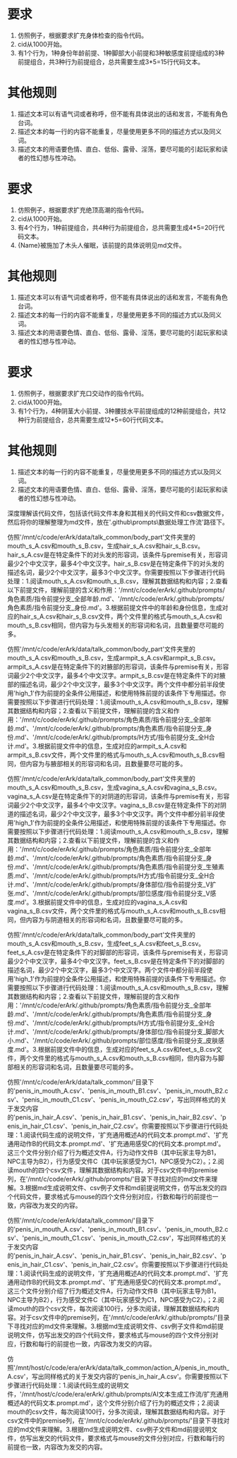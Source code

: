 # 要求
1. 仿照例子，根据要求扩充身体检查的指令代码。
2. cid从1000开始。
3. 有1个行为，1种身份年龄前提、1种脚部大小前提和3种敏感度前提组成的3种前提组合，共3种行为前提组合，总共需要生成3*5=15行代码文本。
# 其他规则
1. 描述文本可以有语气词或者称呼，但不能有具体说出的话和发言，不能有角色台词。
2. 描述文本的每一行的内容不能重复，尽量使用更多不同的描述方式以及同义词。
3. 描述文本的用语要色情、直白、低俗、露骨、淫荡，要尽可能的引起玩家和读者的性幻想与性冲动。

# 要求
1. 仿照例子，根据要求扩充绝顶高潮的指令代码。
2. cid从1000开始。
3. 有4个行为，1种前提组合，共4种行为前提组合，总共需要生成4*5=20行代码文本。
4. {Name}被施加了木头人催眠，该前提的具体说明见md文件。
# 其他规则
1. 描述文本可以有语气词或者称呼，但不能有具体说出的话和发言，不能有角色台词。
2. 描述文本的每一行的内容不能重复，尽量使用更多不同的描述方式以及同义词。
3. 描述文本的用语要色情、直白、低俗、露骨、淫荡，要尽可能的引起玩家和读者的性幻想与性冲动。


# 要求
1. 仿照例子，根据要求扩充口交动作的指令代码。
2. cid从1000开始。
3. 有1个行为，4种阴茎大小前提、3种腰技水平前提组成的12种前提组合，共12种行为前提组合，总共需要生成12*5=60行代码文本。
# 其他规则
1. 描述文本的每一行的内容不能重复，尽量使用更多不同的描述方式以及同义词。
2. 描述文本的用语要色情、直白、低俗、露骨、淫荡，要尽可能的引起玩家和读者的性幻想与性冲动。

深度理解该代码文件，包括该代码文件本身和其相关的代码文件和csv数据文件，然后将你的理解整理为md文件，放在'.github\prompts\数据处理工作流'路径下。

仿照'/mnt/c/code/erArk/data/talk_common/body_part'文件夹里的mouth_s_A.csv和mouth_s_B.csv，生成hair_s_A.csv和hair_s_B.csv。hair_s_A.csv是在特定条件下的对头发的形容词，该条件与premise有关，形容词最少2个中文汉字，最多4个中文汉字。hair_s_B.csv是在特定条件下的对头发的描述名词，最少2个中文汉字，最多3个中文汉字。你需要按照以下步骤进行代码处理：1.阅读mouth_s_A.csv和mouth_s_B.csv，理解其数据结构和内容；2.查看以下前提文件，理解前提的含义和作用：'/mnt/c/code/erArk/.github/prompts/角色素质/指令前提分支_全部年龄.md'、'/mnt/c/code/erArk/.github/prompts/角色素质/指令前提分支_身份.md'。3.根据前提文件中的年龄和身份信息，生成对应的hair_s_A.csv和hair_s_B.csv文件，两个文件里的格式与mouth_s_A.csv和mouth_s_B.csv相同，但内容为与头发相关的形容词和名词，且数量要尽可能的多。

仿照'/mnt/c/code/erArk/data/talk_common/body_part'文件夹里的mouth_s_A.csv和mouth_s_B.csv，生成armpit_s_A.csv和armpit_s_B.csv。armpit_s_A.csv是在特定条件下的对腋部的形容词，该条件与premise有关，形容词最少2个中文汉字，最多4个中文汉字。armpit_s_B.csv是在特定条件下的对腋部的描述名词，最少2个中文汉字，最多3个中文汉字。两个文件中都分前半段使用'high_1'作为前提的全条件公用描述，和使用特殊前提的该条件下专用描述。你需要按照以下步骤进行代码处理：1.阅读mouth_s_A.csv和mouth_s_B.csv，理解其数据结构和内容；2.查看以下前提文件，理解前提的含义和作用：'/mnt/c/code/erArk/.github/prompts/角色素质/指令前提分支_全部年龄.md'、'/mnt/c/code/erArk/.github/prompts/角色素质/指令前提分支_身份.md'、'/mnt/c/code/erArk/.github/prompts/H方式/指令前提分支_全H合计.md'。3.根据前提文件中的信息，生成对应的armpit_s_A.csv和armpit_s_B.csv文件，两个文件里的格式与mouth_s_A.csv和mouth_s_B.csv相同，但内容为与腋部相关的形容词和名词，且数量要尽可能的多。

仿照'/mnt/c/code/erArk/data/talk_common/body_part'文件夹里的mouth_s_A.csv和mouth_s_B.csv，生成vagina_s_A.csv和vagina_s_B.csv。vagina_s_A.csv是在特定条件下的对阴道的形容词，该条件与premise有关，形容词最少2个中文汉字，最多4个中文汉字。vagina_s_B.csv是在特定条件下的对阴道的描述名词，最少2个中文汉字，最多3个中文汉字。两个文件中都分前半段使用'high_1'作为前提的全条件公用描述，和使用特殊前提的该条件下专用描述。你需要按照以下步骤进行代码处理：1.阅读mouth_s_A.csv和mouth_s_B.csv，理解其数据结构和内容；2.查看以下前提文件，理解前提的含义和作用：'/mnt/c/code/erArk/.github/prompts/角色素质/指令前提分支_全部年龄.md'、'/mnt/c/code/erArk/.github/prompts/角色素质/指令前提分支_身份.md'、'/mnt/c/code/erArk/.github/prompts/角色素质/指令前提分支_生殖素质.md'、'/mnt/c/code/erArk/.github/prompts/H方式/指令前提分支_全H合计.md'、'/mnt/c/code/erArk/.github/prompts/身体部位/指令前提分支_V扩张.md'、'/mnt/c/code/erArk/.github/prompts/部位感度/指令前提分支_V感度.md'。3.根据前提文件中的信息，生成对应的vagina_s_A.csv和vagina_s_B.csv文件，两个文件里的格式与mouth_s_A.csv和mouth_s_B.csv相同，但内容为与阴道相关的形容词和名词，且数量要尽可能的多。

仿照'/mnt/c/code/erArk/data/talk_common/body_part'文件夹里的mouth_s_A.csv和mouth_s_B.csv，生成feet_s_A.csv和feet_s_B.csv。feet_s_A.csv是在特定条件下的对脚部的形容词，该条件与premise有关，形容词最少2个中文汉字，最多4个中文汉字。feet_s_B.csv是在特定条件下的对脚部的描述名词，最少2个中文汉字，最多3个中文汉字。两个文件中都分前半段使用'high_1'作为前提的全条件公用描述，和使用特殊前提的该条件下专用描述。你需要按照以下步骤进行代码处理：1.阅读mouth_s_A.csv和mouth_s_B.csv，理解其数据结构和内容；2.查看以下前提文件，理解前提的含义和作用：'/mnt/c/code/erArk/.github/prompts/角色素质/指令前提分支_全部年龄.md'、'/mnt/c/code/erArk/.github/prompts/角色素质/指令前提分支_身份.md'、'/mnt/c/code/erArk/.github/prompts/H方式/指令前提分支_全H合计.md'、'/mnt/c/code/erArk/.github/prompts/身体部位/指令前提分支_脚部大小.md'、'/mnt/c/code/erArk/.github/prompts/部位感度/指令前提分支_皮肤感度.md'。3.根据前提文件中的信息，生成对应的feet_s_A.csv和feet_s_B.csv文件，两个文件里的格式与mouth_s_A.csv和mouth_s_B.csv相同，但内容为与脚部相关的形容词和名词，且数量要尽可能的多。

仿照'/mnt/c/code/erArk/data/talk_common/'目录下的'penis_in_mouth_A.csv'、'penis_in_mouth_B1.csv'、'penis_in_mouth_B2.csv'、'penis_in_mouth_C1.csv'、'penis_in_mouth_C2.csv'，写出同样格式的关于发交内容的'penis_in_hair_A.csv'、'penis_in_hair_B1.csv'、'penis_in_hair_B2.csv'、'penis_in_hair_C1.csv'、'penis_in_hair_C2.csv'。你需要按照以下步骤进行代码处理：1.阅读代码生成的说明文件，'扩充通用概述A的代码文本.prompt.md'、'扩充通用动作B的代码文本.prompt.md'、'扩充通用感受C的代码文本.prompt.md'。这三个文件分别介绍了行为概述文件A，行为动作文件B（其中玩家主导为B1，NPC主导为B2），行为感受文件C（其中玩家感受为C1，NPC感受为C2）。；2.阅读mouth的四个csv文件，理解其数据结构和内容。对于csv文件中的premise列，在'/mnt/c/code/erArk/.github/prompts/'目录下寻找对应的md文件来理解。3.根据md生成说明文件、csv例子文件和md前提说明文件，仿写出发交的四个代码文件，要求格式与mouse的四个文件分别对应，行数和每行的前提也一致，内容改为发交的内容。

仿照'/mnt/c/code/erArk/data/talk_common/'目录下的'penis_in_mouth_A.csv'、'penis_in_mouth_B1.csv'、'penis_in_mouth_B2.csv'、'penis_in_mouth_C1.csv'、'penis_in_mouth_C2.csv'，写出同样格式的关于发交内容的'penis_in_hair_A.csv'、'penis_in_hair_B1.csv'、'penis_in_hair_B2.csv'、'penis_in_hair_C1.csv'、'penis_in_hair_C2.csv'。你需要按照以下步骤进行代码处理：1.阅读代码生成的说明文件，'扩充通用概述A的代码文本.prompt.md'、'扩充通用动作B的代码文本.prompt.md'、'扩充通用感受C的代码文本.prompt.md'。这三个文件分别介绍了行为概述文件A，行为动作文件B（其中玩家主导为B1，NPC主导为B2），行为感受文件C（其中玩家感受为C1，NPC感受为C2）。；2.阅读mouth的四个csv文件，每次阅读100行，分多次阅读，理解其数据结构和内容。对于csv文件中的premise列，在'/mnt/c/code/erArk/.github/prompts/'目录下寻找对应的md文件来理解。3.根据md生成说明文件、csv例子文件和md前提说明文件，仿写出发交的四个代码文件，要求格式与mouse的四个文件分别对应，行数和每行的前提也一致，内容改为发交的内容。

仿照'/mnt/host/c/code/era/erArk/data/talk_common/action_A/penis_in_mouth_A.csv'，写出同样格式的关于发交内容的'penis_in_hair_A.csv'。你需要按照以下步骤进行代码处理：1.阅读代码生成的说明文件，'/mnt/host/c/code/era/erArk/.github/prompts/AI文本生成工作流/扩充通用概述A的代码文本.prompt.md'，这个文件分别介绍了行为的概述文件；2.阅读mouth的csv文件，每次阅读100行，分多次阅读，理解其数据结构和内容。对于csv文件中的premise列，在'/mnt/c/code/erArk/.github/prompts/'目录下寻找对应的md文件来理解。3.根据md生成说明文件、csv例子文件和md前提说明文件，仿写出发交的代码文件，要求格式与mouse的文件分别对应，行数和每行的前提也一致，内容改为发交的内容。

